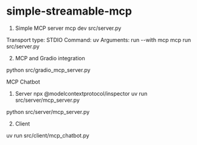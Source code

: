 # simple-streamable-mcp

1. Simple MCP server
mcp dev src/server.py

Transport type: STDIO
Command: uv
Arguments: run --with mcp mcp run src/server.py

2. MCP and Gradio integration

python src/gradio_mcp_server.py

MCP Chatbot
1. Server
npx @modelcontextprotocol/inspector uv run src/server/mcp_server.py

python src/server/mcp_server.py


2. Client

uv run src/client/mcp_chatbot.py
